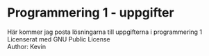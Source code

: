 # Programmering 1 - uppgifter
Här kommer jag posta lösningarna till uppgifterna i programmering 1
<BR>
Licenserat med GNU Public License
  <BR>
    Author: Kevin
